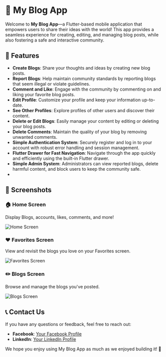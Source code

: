 # 📱 My Blog App

Welcome to **My Blog App**—a Flutter-based mobile application that empowers users to share their ideas with the world! This app provides a seamless experience for creating, editing, and managing blog posts, while also fostering a safe and interactive community.

## 🌟 Features

- **Create Blogs**: Share your thoughts and ideas by creating new blog posts.
- **Report Blogs**: Help maintain community standards by reporting blogs that seem illegal or violate guidelines.
- **Comment and Like**: Engage with the community by commenting on and liking your favorite blog posts.
- **Edit Profile**: Customize your profile and keep your information up-to-date.
- **See Other Profiles**: Explore profiles of other users and discover their content.
- **Delete or Edit Blogs**: Easily manage your content by editing or deleting your blog posts.
- **Delete Comments**: Maintain the quality of your blog by removing unwanted comments.
- **Simple Authentication System**: Securely register and log in to your account with robust error handling and session management.
- **Flutter Drawer for Fast Navigation**: Navigate through the app quickly and efficiently using the built-in Flutter drawer.
- **Simple Admin System**: Administrators can view reported blogs, delete harmful content, and block users to keep the community safe.
- 
## 📸 Screenshots

### 🏠 Home Screen
Display Blogs, accounts, likes, comments, and more!

![Home Screen](images/home_screen.png)

### ❤️ Favorites Screen
View and revisit the blogs you love on your Favorites screen.

![Favorites Screen](images/favorites_screen.png)

### ✏️ Blogs Screen
Browse and manage the blogs you've posted.

![Blogs Screen](images/blogs_screen.png)

## 📞 Contact Us

If you have any questions or feedback, feel free to reach out:

- **Facebook**: [Your Facebook Profile](https://facebook.com/yourprofile)
- **LinkedIn**: [Your LinkedIn Profile](https://linkedin.com/in/yourprofile)

We hope you enjoy using My Blog App as much as we enjoyed building it! 🚀
